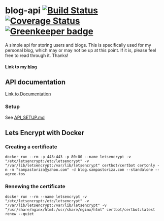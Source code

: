 # blog-api [![Build Status](https://travis-ci.org/pastorsj/blog-api.svg)](https://travis-ci.org/pastorsj/blog-api) [![Coverage Status](https://coveralls.io/repos/github/pastorsj/blog-api/badge.svg?branch=master)](https://coveralls.io/github/pastorsj/blog-api?branch=feature%2Fsystem-testing) [![Greenkeeper badge](https://badges.greenkeeper.io/pastorsj/blog-api.svg)](https://greenkeeper.io/)
A simple api for storing users and blogs. This is specifically used for my personal blog, which may or may not be up at this point. If it is, please feel free to read through it. Thanks!

#### Link to my [blog](http://blog.sampastoriza.com)

## API documentation
[Link to Documentation](http://docs.blog64.apiary.io/#)
### Setup
See [API_SETUP.md](./API_SETUP.md)

## Lets Encrypt with Docker
### Creating a certificate
```
docker run --rm -p 443:443 -p 80:80 --name letsencrypt -v "/etc/letsencrypt:/etc/letsencrypt" -v "/var/lib/letsencrypt:/var/lib/letsencrypt" certbot/certbot certonly -n -m "sampastoriza@yahoo.com" -d blog.sampastoriza.com --standalone --agree-tos
```

### Renewing the certificate
```
docker run --rm --name letsencrypt -v "/etc/letsencrypt:/etc/letsencrypt" -v "/var/lib/letsencrypt:/var/lib/letsencrypt" -v "/usr/share/nginx/html:/usr/share/nginx/html" certbot/certbot:latest renew --quiet
```



